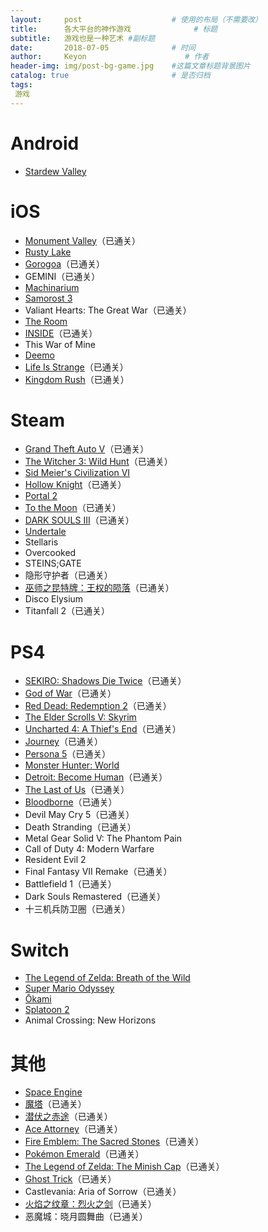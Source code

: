 ```yaml
---
layout:     post                    # 使用的布局（不需要改）
title:      各大平台的神作游戏              # 标题 
subtitle:   游戏也是一种艺术 #副标题
date:       2018-07-05              # 时间
author:     Keyon                      # 作者
header-img: img/post-bg-game.jpg    #这篇文章标题背景图片
catalog: true                       # 是否归档
tags:
 游戏
---
```


# Android
* [Stardew Valley](https://www.stardewvalley.net/)

# iOS
* [Monument Valley](https://www.monumentvalleygame.com/mv1)（已通关）
* [Rusty Lake](http://www.rustylake.com/)
* [Gorogoa](http://gorogoa.com/)（已通关）
* GEMINI（已通关）
* [Machinarium](https://amanita-design.net/games/machinarium.html)
* [Samorost 3](https://amanita-design.net/games/samorost3.html)
* Valiant Hearts: The Great War（已通关）
* [The Room](https://www.fireproofgames.com/games/the-room)
* [INSIDE](https://playdead.com/games/inside/)（已通关）
* This War of Mine
* [Deemo](https://www.rayark.com/g/deemo/)
* [Life Is Strange](https://lifeisstrange.square-enix-games.com/en-us)（已通关）
* [Kingdom Rush](http://www.kingdomrush.com/)（已通关）

# Steam
* [Grand Theft Auto V](https://www.rockstargames.com/V/)（已通关）
* [The Witcher 3: Wild Hunt](https://thewitcher.com/en/witcher3)（已通关）
* [Sid Meier's Civilization VI](https://civilization.com/)
* [Hollow Knight](https://hollowknight.com/)（已通关）
* [Portal 2](http://www.thinkwithportals.com/)
* [To the Moon](https://freebirdgames.com/zh/to_the_moon/)（已通关）
* [DARK SOULS III](https://en.bandainamcoent.eu/dark-souls/dark-souls-iii)（已通关）
* [Undertale](https://undertale.com/)
* Stellaris
* Overcooked
* STEINS;GATE
* 隐形守护者（已通关）
* [巫师之昆特牌：王权的陨落](https://www.playgwent.cn/activity/buy)（已通关）
* Disco Elysium
* Titanfall 2（已通关）

# PS4
* [SEKIRO: Shadows Die Twice](https://www.sekirothegame.com/)（已通关）
* [God of War](https://godofwar.playstation.com/)（已通关）
* [Red Dead: Redemption 2](https://www.rockstargames.com/reddeadredemption2/)（已通关）
* [The Elder Scrolls V: Skyrim](www.elderscrolls.com)
* [Uncharted 4: A Thief's End](https://www.unchartedthegame.com/en-us/)（已通关）
* [Journey](http://thatgamecompany.com/journey/)（已通关）
* [Persona 5](http://persona5.jp/)（已通关）
* [Monster Hunter: World](http://www.capcom.co.jp/monsterhunter/world/)
* [Detroit: Become Human](https://www.playstation.com/en-us/games/detroit-become-human-ps4/)（已通关）
* [The Last of Us](https://www.thelastofus.playstation.com/)（已通关）
* [Bloodborne](https://www.playstation.com/en-us/games/bloodborne-ps4/)（已通关）
* Devil May Cry 5（已通关）
* Death Stranding（已通关）
* Metal Gear Solid V: The Phantom Pain
* Call of Duty 4: Modern Warfare
* Resident Evil 2
* Final Fantasy VII Remake（已通关）
* Battlefield 1（已通关）
* Dark Souls Remastered（已通关）
* 十三机兵防卫圈（已通关）

# Switch
* [The Legend of Zelda: Breath of the Wild](https://www.nintendo.co.jp/zelda/)
* [Super Mario Odyssey](https://supermario.nintendo.com/)
* [Ōkami](http://www.capcom.co.jp/o-kami/)
* [Splatoon 2](https://splatoon.nintendo.com/)
* Animal Crossing: New Horizons

# 其他
* [Space Engine](http://spaceengine.org/)
* [魔塔](http://www.4399.com/flash/1749_1.htm)（已通关）
* [潜伏之赤途](https://ssz66666.github.io/qfzct-66rpg/)（已通关）
* [Ace Attorney](http://www.ace-attorney.com/)（已通关）
* [Fire Emblem: The Sacred Stones](https://www.nintendo.co.jp/n08/be8j/)（已通关）
* [Pokémon Emerald](https://www.pokemon.co.jp/game/gba/emerald/summary.html)（已通关）
* [The Legend of Zelda: The Minish Cap](https://www.nintendo.co.jp/n08/bzmj/)（已通关）
* [Ghost Trick](http://www.capcom.co.jp/product/detail.php?id=304)（已通关）
* Castlevania: Aria of Sorrow（已通关）
* [火焰之纹章：烈火之剑](https://www.nintendo.co.jp/n08/ae7j/)（已通关）
* 恶魔城：晓月圆舞曲（已通关）